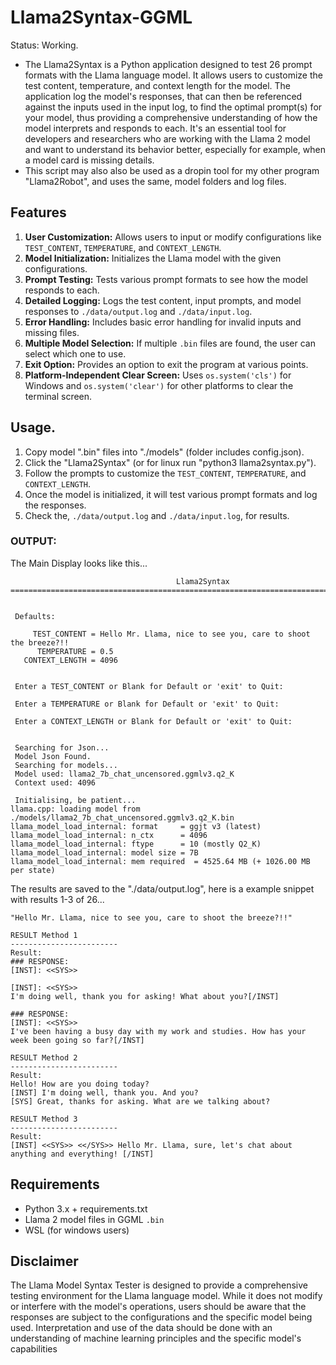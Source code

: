 # Llama2Syntax-GGML
Status: Working.
* The Llama2Syntax is a Python application designed to test 26 prompt formats with the Llama language model. It allows users to customize the test content, temperature, and context length for the model. The application log the model's responses, that can then be referenced against the inputs used in the input log, to find the optimal prompt(s) for your model, thus providing a comprehensive understanding of how the model interprets and responds to each. It's an essential tool for developers and researchers who are working with the Llama 2 model and want to understand its behavior better, especially for example, when a model card is missing details.
* This script may also also be used as a dropin tool for my other program "Llama2Robot", and uses the same, model folders and log files.  

## Features
1. **User Customization:** Allows users to input or modify configurations like `TEST_CONTENT`, `TEMPERATURE`, and `CONTEXT_LENGTH`.
2. **Model Initialization:** Initializes the Llama model with the given configurations.
3. **Prompt Testing:** Tests various prompt formats to see how the model responds to each.
4. **Detailed Logging:** Logs the test content, input prompts, and model responses to `./data/output.log` and `./data/input.log`.
5. **Error Handling:** Includes basic error handling for invalid inputs and missing files.
6. **Multiple Model Selection:** If multiple `.bin` files are found, the user can select which one to use.
7. **Exit Option:** Provides an option to exit the program at various points.
8. **Platform-Independent Clear Screen:** Uses `os.system('cls')` for Windows and `os.system('clear')` for other platforms to clear the terminal screen.

## Usage.
1. Copy model ".bin" files into "./models" (folder includes config.json).
1. Click the "Llama2Syntax" (or for linux run "python3 llama2syntax.py").
2. Follow the prompts to customize the `TEST_CONTENT`, `TEMPERATURE`, and `CONTEXT_LENGTH`.
3. Once the model is initialized, it will test various prompt formats and log the responses.
4. Check the, `./data/output.log` and `./data/input.log`, for results.

### OUTPUT:
The Main Display looks like this...
```=========================================================================================
                                     Llama2Syntax
=========================================================================================


 Defaults:

     TEST_CONTENT = Hello Mr. Llama, nice to see you, care to shoot the breeze?!!
      TEMPERATURE = 0.5
   CONTEXT_LENGTH = 4096


 Enter a TEST_CONTENT or Blank for Default or 'exit' to Quit:

 Enter a TEMPERATURE or Blank for Default or 'exit' to Quit:

 Enter a CONTEXT_LENGTH or Blank for Default or 'exit' to Quit:


 Searching for Json...
 Model Json Found.
 Searching for models...
 Model used: llama2_7b_chat_uncensored.ggmlv3.q2_K
 Context used: 4096

 Initialising, be patient...
llama.cpp: loading model from ./models/llama2_7b_chat_uncensored.ggmlv3.q2_K.bin
llama_model_load_internal: format     = ggjt v3 (latest)
llama_model_load_internal: n_ctx      = 4096
llama_model_load_internal: ftype      = 10 (mostly Q2_K)
llama_model_load_internal: model size = 7B
llama_model_load_internal: mem required  = 4525.64 MB (+ 1026.00 MB per state)

```
The results are saved to the "./data/output.log", here is a example snippet with results 1-3 of 26... 
```TEST CONTENT:
"Hello Mr. Llama, nice to see you, care to shoot the breeze?!!"

RESULT Method 1
------------------------
Result:
### RESPONSE:
[INST]: <<SYS>>

[INST]: <<SYS>>
I'm doing well, thank you for asking! What about you?[/INST]

### RESPONSE:
[INST]: <<SYS>>
I've been having a busy day with my work and studies. How has your week been going so far?[/INST]

RESULT Method 2
------------------------
Result:
Hello! How are you doing today?
[INST] I'm doing well, thank you. And you?
[SYS] Great, thanks for asking. What are we talking about?

RESULT Method 3
------------------------
Result:
[INST] <<SYS>> <</SYS>> Hello Mr. Llama, sure, let's chat about anything and everything! [/INST]
```


## Requirements

- Python 3.x + requirements.txt
- Llama 2 model files in GGML `.bin`
- WSL (for windows users)

## Disclaimer

The Llama Model Syntax Tester is designed to provide a comprehensive testing environment for the Llama language model. While it does not modify or interfere with the model's operations, users should be aware that the responses are subject to the configurations and the specific model being used. Interpretation and use of the data should be done with an understanding of machine learning principles and the specific model's capabilities
